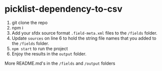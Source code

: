 # picklist-dependency-to-csv

 1. git clone the repo
 1. npm i
 1. Add your sfdx source format `.field-meta.xml` files to the `/fields` folder.
 1. Update `sources` on line 6 to hold the string file names that you added to the `/fields` folder.
 1. `npm start` to run the project
 1. Enjoy the results in the `output` folder.

More README.md's in the `/fields` and `/output` folders
